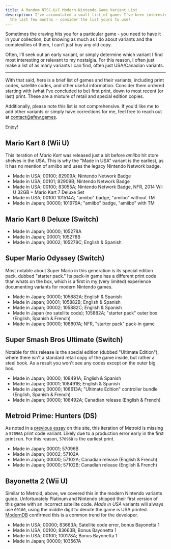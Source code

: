 ```yaml
---
title: A Random NTSC-U/C Modern Nintendo Game Variant List
description: I've accumulated a small list of games I've been interested in over
  the last few months - consider the list yours to use!
---
```

Sometimes the craving hits you for a particular game - you need to have it in your collection, but knowing as much as I do about variants and the complexities of them, I can't just buy any old copy.

Often, I'll seek out an early variant, or simply determine which variant I find most interesting or relevant to my nostalgia. For this reason, I often just make a list of as many variants I can find, often just USA/Canadian variants.

- - -

With that said, here is a brief list of games and their variants, including print codes, satellite codes, and other useful information. Consider them ordered starting with (what I've concluded to be) first print, down to most recent (or last) print. These are a mixture of retail and special edition copies.

Additionally, please note this list is not comprehensive. If you'd like me to add other variants or simply have corrections for me, feel free to reach out at [contact@afew.games](mailto:contact@afew.games).

Enjoy!

## Mario Kart 8 (Wii U)

This iteration of *Mario Kart* was released just a bit before *amiibo* hit store shelves in the USA. This is why the "Made in USA" variant is the earliest, as it has no mention of amiibo and uses the legacy Nintendo Network badge.

* Made in USA; 00100; 82909A; Nintendo Network Badge 
* Made in USA; 00101; 82909B; Nintendo Network Badge
* Made in USA; 00100; 83055A; Nintendo Network Badge, NFR, 2014 Wii U 32GB + Mario Kart 7 Deluxe Set
* Made in USA; 00100 101514A; "amiibo" badge, "amiibo" without TM
* Made in Japan; 00000; 101979A; "amiibo" badge, "amiibo" with TM

## Mario Kart 8 Deluxe (Switch)

* Made in Japan; 00000; 105278A
* Made In Japan; 00001; 105278B
* Made in Japan; 00002; 105278C; English & Spanish

## Super Mario Odyssey (Switch)

Most notable about Super Mario in this generation is its special edition pack, dubbed "starter pack." Its pack-in game has a different print code than whats on the box, which is a first in my (very limited) experience documenting variants for modern Nintendo games.

* Made in Japan; 00000; 105882A; English & Spanish
* Made in Japan; 00001; 105882B; English & Spanish
* Made in Japan; 00002; 105882C; English & Spanish
* Made in Japan (no satellite code); 105882A; "starter pack" outer box (English, Spanish & French)
* Made in Japan; 00000; 108807A; NFR, "starter pack" pack-in game

## Super Smash Bros Ultimate (Switch)

Notable for this release is the special edition (dubbed "Ultimate Edition"), where there isn't a standard retail copy of the game inside, but rather a steel book. As a result you won't see any codes except on the outer big box.

* Made in Japan; 00000; 108491A; English & Spanish
* Made in Japan; 00001; 108491B; English & Spanish
* Made in Japan; 00000; 108613A; "Ultimate Edition" controller bundle (English, Spanish & French)
* Made in Japan; 00000; 108492A; Canadian release (English & French)

## Metroid Prime: Hunters (DS)

As noted in a [previous essay](/essays/decoding-modern-nintendo-print-variants) on this site, this iteration of Metroid is missing a `57096A` print code variant. Likely due to a production error early in the first print run. For this reason, `57096B` is the earliest print.

* Made in Japan; 00001; 57096B
* Made in Japan; 00002; 57102A
* Made in Japan; 00000; 57102A; Canadian release (English & French)
* Made in Japan; 00000; 57102B; Canadian release (English & French)

## Bayonetta 2 (Wii U)

Similar to Metroid, above, we covered this in the modern Nintendo variants guide. Unfortunately Platinum and Nintendo shipped their first version of this game with an incorrect satellite code. *Made in USA* variants will always use `00100`, using the middle digit to denote the game is USA printed. [ModernDB](https://www.instagram.com/moderndatabase/) confirmed this is a common trend for the developer.

* Made in USA; 00000; 83663A; Satellite code error, bonus Bayonetta 1
* Made in USA; 00100; 83663B; Bonus Bayonetta 1
* Made in USA; 00100; 100178A; Bonus Bayonetta 1
* Made in Japan; 00000; 103567A